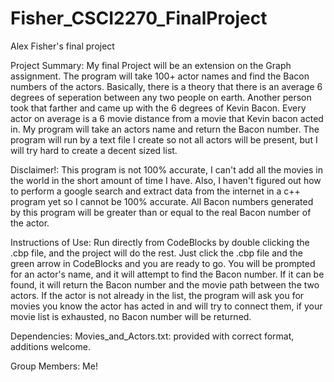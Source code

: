 # Fisher_CSCI2270_FinalProject
Alex Fisher's final project

Project Summary: My final Project will be an extension on the Graph assignment. The program will take 100+ actor names and find the Bacon numbers of the actors.
 Basically, there is a theory that there is an average 6 degrees of seperation between any two people on earth. Another person took that farther and came up with the 6 degrees of Kevin Bacon.
 Every actor on average is a 6 movie distance from a movie that Kevin bacon acted in. My program will take an actors name and return the Bacon number.
 The program will run by a text file I create so not all actors will be present, but I will try hard to create a decent sized list.

Disclaimer!: This program is not 100% accurate, I can't add all the movies in the world in the short amount of time I have. Also, I haven't figured out how to perform a google search and extract data from the internet in a c++
program yet so I cannot be 100% accurate. All Bacon numbers generated by this program will be greater than or equal to the real Bacon number of the actor.

Instructions of Use: Run directly from CodeBlocks by double clicking the .cbp file, and the project will do the rest. Just click the .cbp file and the green arrow in CodeBlocks and you are ready to go. You will be prompted for an actor's name, and it will attempt to find the Bacon number.
 If it can be found, it will return the Bacon number and the movie path between the two actors. If the actor is not already in the list,
 the program will ask you for movies you know the actor has acted in and will try to connect them, if your movie list is exhausted, no Bacon number will be returned.

Dependencies:
Movies_and_Actors.txt: provided with correct format, additions welcome.

Group Members: Me!
